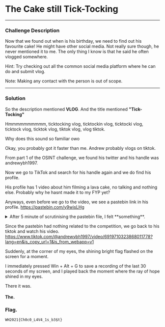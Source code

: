 # The Cake still Tick-Tocking
---

### Challenge Description
Now that we found out when is his birthday, we need to find out his favourite cake! He might have other social media. Not really sure though, he never mentioned it to me. The only thing I know is that he said he often vlogged somewhere.

Hint: Try checking out all the common social media platform where he can do and submit vlog.

Note: Making any contact with the person is out of scope.

---
### Solution 

So the description mentioned **VLOG**. And the title mentioned **"Tick-Tocking"**

Hmmmmmmmmmm, ticktocking vlog, ticktockin vlog, ticktocki vlog, ticktock vlog, ticktok vlog, tiktok vlog, vlog tiktok.

Why does this sound so familiar owo

Okay, you probably got it faster than me. Andrew probably vlogs on tiktok. 

From part 1 of the OSINT challenge, we found his twitter and his handle was andrewybh1997.

Now we go to TikTok and search for his handle again and we do find his profile.

His profile has 1 video about him filming a lava cake, no talking and nothing else. Probably why he hasnt made it to my FYP yet?

Anyways, even before we go to the video, we see a pastebin link in his profile. https://pastebin.com/y9wisLHg
 
<details> 
  <summary> After 5 minute of scrutinising the pastebin file, I felt **something**. </summary>
   super duperrrrrrrrrrrrr hungryyyyyyyyyyyyyyyyy. It was just a recipe for a yummy chocolate lava cake...
</details>

Since the pastebin had nothing related to the competition, we go back to his tiktok and watch his video. https://www.tiktok.com/@andrewybh1997/video/6919710323868011778?lang=en&is_copy_url=1&is_from_webapp=v1

Suddenly, at the corner of my eyes, the shining bright flag flashed on the screen for a moment.

I immediately pressed Win + Alt + G to save a recording of the last 30 seconds of my screen, and I played back the moment where the ray of hope shined in my eyes.

There it was.

#### The.

### Flag.

```
WH2021{Ch0c0_L4V4_1s_b3$t}
```
